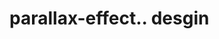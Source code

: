 # parallax-effect.. desgin                                                                                                                                                                                                                                                                                                                                                                                                                                                                                                                                                
